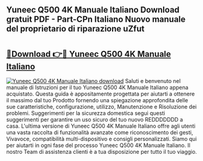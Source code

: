 ## Yuneec Q500 4K Manuale Italiano Download gratuit PDF - Part-CPn Italiano Nuovo manuale del proprietario di riparazione uZfut

# <h2><a href="http://dff9xg7.blite.top/?on=Yuneec+Q500+4K+Manuale+Italiano">🔗Download 👉🔴 Yuneec Q500 4K Manuale Italiano</a></h2>

[![Yuneec Q500 4K Manuale Italiano download](https://i.imgur.com/lujVjoI.png)](http://dff9xg7.blite.top/?on=Yuneec+Q500+4K+Manuale+Italiano)
Saluti e benvenuto nel manuale di Istruzioni per il tuo Yuneec Q500 4K Manuale Italiano appena acquistato. Questa guida è appositamente progettata per aiutarti a ottenere il massimo dal tuo Prodotto fornendo una spiegazione approfondita delle sue caratteristiche, configurazione, utilizzo, Manutenzione e Risoluzione dei problemi. Suggerimenti per la sicurezza domestica segui questi suggerimenti per garantire un uso sicuro del tuo nuovo REDDDDDDD a casa. L'ultima versione di Yuneec Q500 4K Manuale Italiano offre agli utenti una vasta raccolta di funzionalità avanzate come riconoscimento dei gesti, Vivavoce, compatibilità multi-dispositivo e consigli personalizzati. Siamo qui per aiutarti in ogni fase del processo Yuneec Q500 4K Manuale Italiano. Il nostro Team di assistenza clienti è a tua disposizione per tutto il tuo viaggio.
